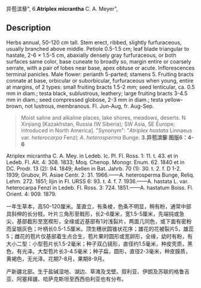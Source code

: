 异苞滨藜",
6.**Atriplex micrantha** C. A. Meyer",

## Description
Herbs annual, 50-120 cm tall. Stem erect, ribbed, slightly furfuraceous, usually branched above middle. Petiole 0.5-1.5 cm; leaf blade triangular to hastate, 2-6 × 1.5-5 cm, abaxially densely gray furfuraceous, or both surfaces same color, base cuneate to broadly so, margin entire or coarsely serrate, with a pair of lobes near base, apex obtuse or acute. Inflorescences terminal panicles. Male flower: perianth 5-parted; stamens 5. Fruiting bracts connate at base, orbicular or suborbicular, furfuraceous when young, entire at margins, of 2 types: small fruiting bracts 1.5-2 mm; seed lenticular, ca. 0.5 mm in diam.; testa black, sublustrous, leathery; large fruiting bracts 3-4.5 mm in diam.; seed compressed globose, 2-3 mm in diam.; testa yellow-brown, not lustrous, membranous. Fl. Jun-Aug, fr. Aug-Sep.

> Moist saline and alkaline places, lake shores, meadows, deserts. N Xinjiang [Kazakhstan, Russia (W Siberia); SW Asia, SE Europe; introduced in North America].
  "Synonym": "*Atriplex* *hastata* Linnaeus var. *heterocarpa* Fenzl; *A*. *heterosperma* Bunge.
**3.异苞滨藜 图版6：4-6**

Atriplex micrantha C. A. Mey. in Ledeb. Ic. Pl. Fl. Ross. 1: 11. t. 43. et in Ledeb. Fl. Alt. 4: 308. 1833; Moq. Chenop. Monogr. Enum. 62. 1840 et in DC. Prodr. 13 (2): 94. 1849; Aellen in Bat. Jahrb. 70 (1): 30. t. 2. f. D 1-2. 1939; Grubov, Pl. Asiae Centr. 2: 31. 1966.——A. heterosperma Bunge, Reliq. Lehm. 272. 1851; Iljin in Fl. URSS 6: 93. t. 4. f. 7. 1936.——A. hastata L. var. heterocarpa Fenzl in Ledeb. Fl. Ross. 3: 724. 1851.——A. hastatum Boiss. Fl. Orient. 4: 909. 1879.

一年生草本，高50-120厘米。茎直立，有条棱，色条不明显，稍有粉，通常中部具斜伸的长分枝。叶片三角形至戟形，长2-6厘米，宽1.5-5厘米，先端钝或急尖，基部截形至宽楔形，全缘或近基部有1对浅裂片，两面几同色，或下面有密粉而呈银灰色；叶柄长0.5-1.5厘米。顶生穗状圆锥状花序；雄花的花被裂片5，雄蕊5；雌花的苞片仅基部着生点合生，苞片果时圆形或宽卵形，全缘，幼时有粉，有大小二型：小型苞片长1.5-2毫米；种子双凸镜形，直径约1.5毫米，种皮壳质，黑色，有光泽。大型苞片长3-4.5毫米；种子扁，圆形，直径2-3毫米，种皮膜质，黄褐色，无光泽。花期7-8月，果期8-9月。

产新疆北部。生于盐碱湿地、湖边、草滩及戈壁。叙利亚、伊朗及苏联的格鲁吉亚、阿塞拜疆、哈萨克斯坦至西西伯利亚也有分布。
